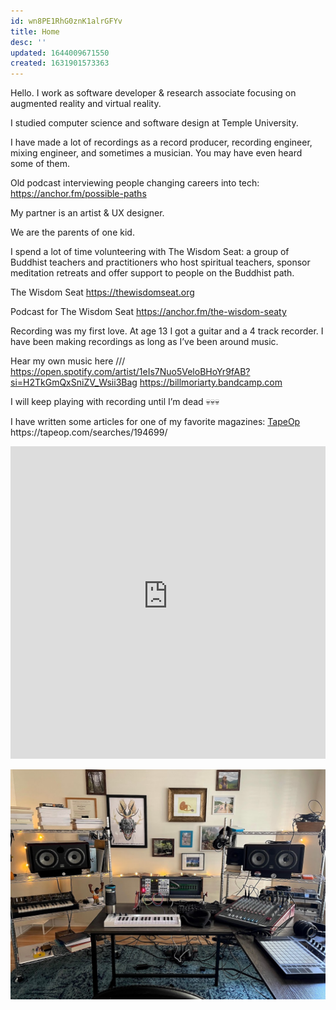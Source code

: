 ```yaml
---
id: wn8PE1RhG0znK1alrGFYv
title: Home
desc: ''
updated: 1644009671550
created: 1631901573363
---
```

Hello. I work as software developer & research associate focusing on augmented reality and virtual reality. 

I studied computer science and software design at Temple University.

I have made a lot of recordings as a record producer, recording engineer, mixing engineer, and sometimes a musician. You may have even heard some of them.

Old podcast interviewing people changing careers into tech:
https://anchor.fm/possible-paths

My partner is an artist & UX designer.

We are the parents of one kid.

I spend a lot of time volunteering with The Wisdom Seat: a group of Buddhist teachers and practitioners who host spiritual teachers, sponsor meditation retreats and offer support to people on the Buddhist path.

The Wisdom Seat
https://thewisdomseat.org

Podcast for The Wisdom Seat
https://anchor.fm/the-wisdom-seaty

Recording was my first love. At age 13 I got a guitar and a 4 track recorder. I have been making recordings as long as I’ve been around music.

Hear my own music here ///️
https://open.spotify.com/artist/1eIs7Nuo5VeloBHoYr9fAB?si=H2TkGmQxSniZV_Wsii3Bag
https://billmoriarty.bandcamp.com

I will keep playing with recording until I’m dead 💀💀💀

I have written some articles for one of my favorite magazines: [TapeOp️]([https://tapeop.com/searches/194699/](https://tapeop.com/searches/194699/)) 
https://tapeop.com/searches/194699/



<iframe src="https://relentless-architect-4898.ck.page/5ddeb58ffe" style="width:100%; height:500px; border:none; "></iframe>

![Studio](/assets/images/thespot.jpg)
